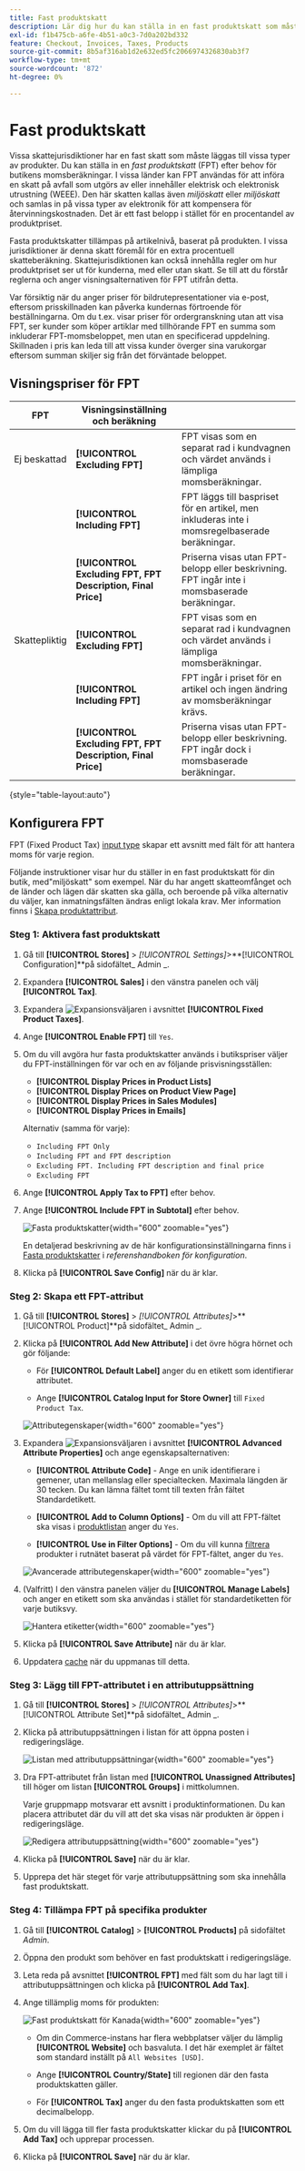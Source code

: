 ```yaml
---
title: Fast produktskatt
description: Lär dig hur du kan ställa in en fast produktskatt som måste läggas till i vissa typer av produkter.
exl-id: f1b475cb-a6fe-4b51-a0c3-7d0a202bd332
feature: Checkout, Invoices, Taxes, Products
source-git-commit: 8b5af316ab1d2e632ed5fc2066974326830ab3f7
workflow-type: tm+mt
source-wordcount: '872'
ht-degree: 0%

---
```


# Fast produktskatt

Vissa skattejurisdiktioner har en fast skatt som måste läggas till vissa typer av produkter. Du kan ställa in en _fast produktskatt_ (FPT) efter behov för butikens momsberäkningar. I vissa länder kan FPT användas för att införa en skatt på avfall som utgörs av eller innehåller elektrisk och elektronisk utrustning (WEEE). Den här skatten kallas även _miljöskatt_ eller _miljöskatt_ och samlas in på vissa typer av elektronik för att kompensera för återvinningskostnaden. Det är ett fast belopp i stället för en procentandel av produktpriset.

Fasta produktskatter tillämpas på artikelnivå, baserat på produkten. I vissa jurisdiktioner är denna skatt föremål för en extra procentuell skatteberäkning. Skattejurisdiktionen kan också innehålla regler om hur produktpriset ser ut för kunderna, med eller utan skatt. Se till att du förstår reglerna och anger visningsalternativen för FPT utifrån detta.

Var försiktig när du anger priser för bildrutepresentationer via e-post, eftersom prisskillnaden kan påverka kundernas förtroende för beställningarna. Om du t.ex. visar priser för ordergranskning utan att visa FPT, ser kunder som köper artiklar med tillhörande FPT en summa som inkluderar FPT-momsbeloppet, men utan en specificerad uppdelning. Skillnaden i pris kan leda till att vissa kunder överger sina varukorgar eftersom summan skiljer sig från det förväntade beloppet.

## Visningspriser för FPT

| FPT | Visningsinställning och beräkning | |
|--- |--- |---|
| Ej beskattad | **[!UICONTROL Excluding FPT]** | FPT visas som en separat rad i kundvagnen och värdet används i lämpliga momsberäkningar. |
| | **[!UICONTROL Including FPT]** | FPT läggs till baspriset för en artikel, men inkluderas inte i momsregelbaserade beräkningar. |
| | **[!UICONTROL Excluding FPT, FPT Description, Final Price]** | Priserna visas utan FPT-belopp eller beskrivning. FPT ingår inte i momsbaserade beräkningar. |
| Skattepliktig | **[!UICONTROL Excluding FPT]** | FPT visas som en separat rad i kundvagnen och värdet används i lämpliga momsberäkningar. |
| | **[!UICONTROL Including FPT]** | FPT ingår i priset för en artikel och ingen ändring av momsberäkningar krävs. |
| | **[!UICONTROL Excluding FPT, FPT Description, Final Price]** | Priserna visas utan FPT-belopp eller beskrivning. FPT ingår dock i momsbaserade beräkningar. |

{style="table-layout:auto"}

## Konfigurera FPT

FPT (Fixed Product Tax) [input type](../catalog/attributes-input-types.md) skapar ett avsnitt med fält för att hantera moms för varje region.

Följande instruktioner visar hur du ställer in en fast produktskatt för din butik, med&quot;miljöskatt&quot; som exempel. När du har angett skatteomfånget och de länder och lägen där skatten ska gälla, och beroende på vilka alternativ du väljer, kan inmatningsfälten ändras enligt lokala krav. Mer information finns i [Skapa produktattribut](../catalog/attribute-product-create.md).

### Steg 1: Aktivera fast produktskatt

1. Gå till **[!UICONTROL Stores]** > _[!UICONTROL Settings]_>**[!UICONTROL Configuration]**på sidofältet_ Admin _.

1. Expandera **[!UICONTROL Sales]** i den vänstra panelen och välj **[!UICONTROL Tax]**.

1. Expandera ![Expansionsväljaren](../assets/icon-display-expand.png) i avsnittet **[!UICONTROL Fixed Product Taxes]**.

1. Ange **[!UICONTROL Enable FPT]** till `Yes`.

1. Om du vill avgöra hur fasta produktskatter används i butikspriser väljer du FPT-inställningen för var och en av följande prisvisningsställen:

   - **[!UICONTROL Display Prices in Product Lists]**
   - **[!UICONTROL Display Prices on Product View Page]**
   - **[!UICONTROL Display Prices in Sales Modules]**
   - **[!UICONTROL Display Prices in Emails]**

   Alternativ (samma för varje):

   - `Including FPT Only`
   - `Including FPT and FPT description`
   - `Excluding FPT. Including FPT description and final price`
   - `Excluding FPT`

1. Ange **[!UICONTROL Apply Tax to FPT]** efter behov.

1. Ange **[!UICONTROL Include FPT in Subtotal]** efter behov.

   ![Fasta produktskatter](../configuration-reference/sales/assets/tax-fixed-product-taxes.png){width="600" zoomable="yes"}

   En detaljerad beskrivning av de här konfigurationsinställningarna finns i [Fasta produktskatter](../configuration-reference/sales/tax.md#fixed-product-taxes) i _referenshandboken för konfiguration_.

1. Klicka på **[!UICONTROL Save Config]** när du är klar.

### Steg 2: Skapa ett FPT-attribut

1. Gå till **[!UICONTROL Stores]** > _[!UICONTROL Attributes]_>**[!UICONTROL Product]**på sidofältet_ Admin _.

1. Klicka på **[!UICONTROL Add New Attribute]** i det övre högra hörnet och gör följande:

   - För **[!UICONTROL Default Label]** anger du en etikett som identifierar attributet.

   - Ange **[!UICONTROL Catalog Input for Store Owner]** till `Fixed Product Tax`.

   ![Attributegenskaper](./assets/tax-fpt-attribute-properties.png){width="600" zoomable="yes"}

1. Expandera ![Expansionsväljaren](../assets/icon-display-expand.png) i avsnittet **[!UICONTROL Advanced Attribute Properties]** och ange egenskapsalternativen:

   - **[!UICONTROL Attribute Code]** - Ange en unik identifierare i gemener, utan mellanslag eller specialtecken. Maximala längden är 30 tecken. Du kan lämna fältet tomt till texten från fältet Standardetikett.

   - **[!UICONTROL Add to Column Options]** - Om du vill att FPT-fältet ska visas i [produktlistan](../catalog/products-list.md) anger du `Yes`.

   - **[!UICONTROL Use in Filter Options]** - Om du vill kunna [filtrera](../getting-started/admin-workspace.md) produkter i rutnätet baserat på värdet för FPT-fältet, anger du `Yes`.

   ![Avancerade attributegenskaper](./assets/tax-fpt-advanced-attribute-properties.png){width="600" zoomable="yes"}

1. (Valfritt) I den vänstra panelen väljer du **[!UICONTROL Manage Labels]** och anger en etikett som ska användas i stället för standardetiketten för varje butiksvy.

   ![Hantera etiketter](./assets/attribute-new-manage-labels.png){width="600" zoomable="yes"}

1. Klicka på **[!UICONTROL Save Attribute]** när du är klar.

1. Uppdatera [cache](../systems/cache-management.md) när du uppmanas till detta.

### Steg 3: Lägg till FPT-attributet i en attributuppsättning

1. Gå till **[!UICONTROL Stores]** > _[!UICONTROL Attributes]_>**[!UICONTROL Attribute Set]**på sidofältet_ Admin _.

1. Klicka på attributuppsättningen i listan för att öppna posten i redigeringsläge.

   ![Listan med attributuppsättningar](./assets/attribute-sets-list.png){width="600" zoomable="yes"}

1. Dra FPT-attributet från listan med **[!UICONTROL Unassigned Attributes]** till höger om listan **[!UICONTROL Groups]** i mittkolumnen.

   Varje gruppmapp motsvarar ett avsnitt i produktinformationen. Du kan placera attributet där du vill att det ska visas när produkten är öppen i redigeringsläge.

   ![Redigera attributuppsättning](./assets/tax-fpt-attribute-set-drag.png){width="600" zoomable="yes"}

1. Klicka på **[!UICONTROL Save]** när du är klar.

1. Upprepa det här steget för varje attributuppsättning som ska innehålla fast produktskatt.

### Steg 4: Tillämpa FPT på specifika produkter

1. Gå till **[!UICONTROL Catalog]** > **[!UICONTROL Products]** på sidofältet _Admin_.

1. Öppna den produkt som behöver en fast produktskatt i redigeringsläge.

1. Leta reda på avsnittet **[!UICONTROL FPT]** med fält som du har lagt till i attributuppsättningen och klicka på **[!UICONTROL Add Tax]**.

1. Ange tillämplig moms för produkten:

   ![Fast produktskatt för Kanada](./assets/tax-product-fpt-canada.png){width="600" zoomable="yes"}

   - Om din Commerce-instans har flera webbplatser väljer du lämplig **[!UICONTROL Website]** och basvaluta. I det här exemplet är fältet som standard inställt på `All Websites [USD]`.

   - Ange **[!UICONTROL Country/State]** till regionen där den fasta produktskatten gäller.

   - För **[!UICONTROL Tax]** anger du den fasta produktskatten som ett decimalbelopp.

1. Om du vill lägga till fler fasta produktskatter klickar du på **[!UICONTROL Add Tax]** och upprepar processen.

1. Klicka på **[!UICONTROL Save]** när du är klar.
